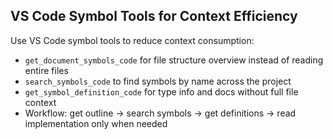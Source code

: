 ## VS Code Symbol Tools for Context Efficiency
Use VS Code symbol tools to reduce context consumption:
- `get_document_symbols_code` for file structure overview instead of reading entire files
- `search_symbols_code` to find symbols by name across the project
- `get_symbol_definition_code` for type info and docs without full file context
- Workflow: get outline → search symbols → get definitions → read implementation only when needed